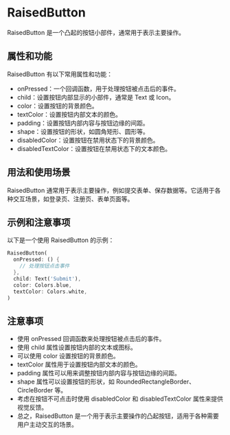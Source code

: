 # RaisedButton

RaisedButton 是一个凸起的按钮小部件，通常用于表示主要操作。

## 属性和功能

RaisedButton 有以下常用属性和功能：

- onPressed：一个回调函数，用于处理按钮被点击后的事件。
- child：设置按钮内部显示的小部件，通常是 Text 或 Icon。
- color：设置按钮的背景颜色。
- textColor：设置按钮内部文本的颜色。
- padding：设置按钮内部内容与按钮边缘的间距。
- shape：设置按钮的形状，如圆角矩形、圆形等。
- disabledColor：设置按钮在禁用状态下的背景颜色。
- disabledTextColor：设置按钮在禁用状态下的文本颜色。

## 用法和使用场景

RaisedButton 通常用于表示主要操作，例如提交表单、保存数据等。它适用于各种交互场景，如登录页、注册页、表单页面等。

## 示例和注意事项

以下是一个使用 RaisedButton 的示例：

```dart
RaisedButton(
  onPressed: () {
    // 处理按钮点击事件
  },
  child: Text('Submit'),
  color: Colors.blue,
  textColor: Colors.white,
)
```

## 注意事项

- 使用 onPressed 回调函数来处理按钮被点击后的事件。
- 使用 child 属性设置按钮内部的文本或图标。
- 可以使用 color 设置按钮的背景颜色。
- textColor 属性用于设置按钮内部文本的颜色。
- padding 属性可以用来调整按钮内部内容与按钮边缘的间距。
- shape 属性可以设置按钮的形状，如 RoundedRectangleBorder、CircleBorder 等。
- 考虑在按钮不可点击时使用 disabledColor 和 disabledTextColor 属性来提供视觉反馈。
- 总之，RaisedButton 是一个用于表示主要操作的凸起按钮，适用于各种需要用户主动交互的场景。
